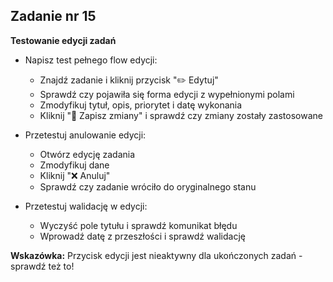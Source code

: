<!-- _class: time25 -->

## Zadanie nr 15

**Testowanie edycji zadań**

- Napisz test pełnego flow edycji:
  - Znajdź zadanie i kliknij przycisk "✏️ Edytuj"
  - Sprawdź czy pojawiła się forma edycji z wypełnionymi polami
  - Zmodyfikuj tytuł, opis, priorytet i datę wykonania
  - Kliknij "💾 Zapisz zmiany" i sprawdź czy zmiany zostały zastosowane

- Przetestuj anulowanie edycji:
  - Otwórz edycję zadania
  - Zmodyfikuj dane
  - Kliknij "❌ Anuluj" 
  - Sprawdź czy zadanie wróciło do oryginalnego stanu

- Przetestuj walidację w edycji:
  - Wyczyść pole tytułu i sprawdź komunikat błędu
  - Wprowadź datę z przeszłości i sprawdź walidację

**Wskazówka:** Przycisk edycji jest nieaktywny dla ukończonych zadań - sprawdź też to!